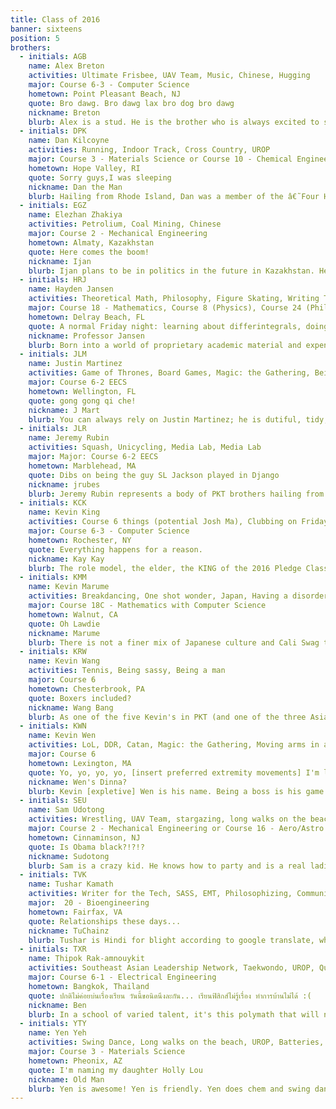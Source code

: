 ```yaml
---
title: Class of 2016
banner: sixteens
position: 5
brothers:
  - initials: AGB
    name: Alex Breton
    activities: Ultimate Frisbee, UAV Team, Music, Chinese, Hugging
    major: Course 6-3 - Computer Science
    hometown: Point Pleasant Beach, NJ
    quote: Bro dawg. Bro dawg lax bro dog bro dawg
    nickname: Breton
    blurb: Alex is a stud. He is the brother who is always excited to see you and loves to hang out. Alex is chill enough to pause global warming but he has enough energy to desalinate the Great Salt Lake. He's a total lax bro and he makes a social gathering infinitely better.
  - initials: DPK
    name: Dan Kilcoyne
    activities: Running, Indoor Track, Cross Country, UROP
    major: Course 3 - Materials Science or Course 10 - Chemical Engineering
    hometown: Hope Valley, RI
    quote: Sorry guys,I was sleeping
    nickname: Dan the Man
    blurb: Hailing from Rhode Island, Dan was a member of the â€˜Four Horsemen' of Chariho. After breaking the National Record for the 4x1 Mile for Boy's Indoor Track (among other accolades), Dan was ready to start his own journey at MIT and set new college track standards. Tragically, his destiny was put on the back burner after sustaining a knee injury. Now he is living in disguise as a â€˜normal' MIT student, waiting for the day to claim the throne that is rightfully his.
  - initials: EGZ
    name: Elezhan Zhakiya
    activities: Petrolium, Coal Mining, Chinese
    major: Course 2 - Mechanical Engineering
    hometown: Almaty, Kazakhstan
    quote: Here comes the boom!
    nickname: Ijan
    blurb: Ijan plans to be in politics in the future in Kazakhstan. He rows crew, he pulls hard. Man of minimalism.
  - initials: HRJ
    name: Hayden Jansen
    activities: Theoretical Math, Philosophy, Figure Skating, Writing Textbooks, Teaching
    major: Course 18 - Mathematics, Course 8 (Physics), Course 24 (Philosophy)
    hometown: Delray Beach, FL
    quote: A normal Friday night: learning about differintegrals, doing multivariable analysis, and listening to King Crimson.
    nickname: Professor Jansen
    blurb: Born into a world of proprietary academic material and expensive math textbooks, Hayden Jansen did whatever he could to quench his thirst for knowledge. Determined to help others born into the same predicament, Hayden is writing a textbook containing more than any reasonable person would want to know about theoretical math. But Hayden is no reasonable man! He will be selling this textbook for less than $10 a copy. If you ever have a question about set theory, just run up to Hayden on the street and ask. Even if you are a complete stranger, he will probably start using the nearest surface as a chalkboard to help explain it to you.
  - initials: JLM
    name: Justin Martinez
    activities: Game of Thrones, Board Games, Magic: the Gathering, Being Organized, Being Punctual, Owning a whiteboard that is bigger than himself, Percussion, Piano (a subset of percussion)
    major: Course 6-2 EECS
    hometown: Wellington, FL
    quote: gong gong qi che!
    nickname: J Mart
    blurb: You can always rely on Justin Martinez; he is dutiful, tidy, Cuban, efficient, and punctual. Justin Martinez practically controls time. This originated from spending his summer keeping time on a drum corps but it doesn't stop there. He doesn't arrive on time to house meetings; the time arrives for Justin Martinez. Anyone arriving after Justin Martinez is late, and anyone arriving before Justin Martinez does not exist in the current space time continuum. Justin Martinez's only weakness, however, is the cold temperature, as it is the only thing that could freeze time better than Justin Martinez himself. If you're walking around campus in mild 45 degree weather and see a terrorist walking past you, he is probably Justin Martinez, barely recognizable from the thick scarf covering the entirety of his face. Nevertheless, if you get on the wrong side with Justin Martinez, he would probably time travel to the past and kill you or something.
  - initials: JLR
    name: Jeremy Rubin
    activities: Squash, Unicycling, Media Lab, Media Lab
    major: Major: Course 6-2 EECS
    hometown: Marblehead, MA
    quote: Dibs on being the guy SL Jackson played in Django
    nickname: jrubes
    blurb: Jeremy Rubin represents a body of PKT brothers hailing from the prestigious Phillips Exeter Academy. This Jewish homeboy embodies all that is white, from collecting Macs to unicycling in his free time. Do not be fooled though! Jeremy is a fierce debater who will argue his point tooth and nail. He can often be found in e-mail threads engaging in these mentally stimulating debates. In addition to his silly and serious personality, Jeremy is a skilled coder and is currently working in the MIT Media Lab. Most importantly, he is a true brother that's got your back.
  - initials: KCK
    name: Kevin King
    activities: Course 6 things (potential Josh Ma), Clubbing on Friday nights!, Talking about interesting philosophical subjects with his brothers, Music - listening and performing, Percussion
    major: Course 6-3 - Computer Science
    hometown: Rochester, NY
    quote: Everything happens for a reason.
    nickname: Kay Kay
    blurb: The role model, the elder, the KING of the 2016 Pledge Class. Even though he was a year ahead of all of them, he fit in comfortably with his future brothers without any issues. The voice (a beautiful voice too) of reason, not afraid to tell it to you straight, but kind and wise enough to do so in a manner that makes him the nicest out of everyone. But don't let this fool you; he might just crack a joke no one saw coming and no one can stop laughing at. He is willing to listen to every word you have to say, and takes valid interest in what you're talking about (and if it's Course 6, be prepared to be blown away with his knowledge). Kevin King gives those around him guidance and acts as the man we all strive to become.
  - initials: KMM
    name: Kevin Marume
    activities: Breakdancing, One shot wonder, Japan, Having a disorder that makes his muscles big
    major: Course 18C - Mathematics with Computer Science
    hometown: Walnut, CA
    quote: Oh Lawdie
    nickname: Marume
    blurb: There is not a finer mix of Japanese culture and Cali Swag than Kevin. One of the many Kevin's of PKT, Kevin is more than willing to play a casual game of beer pong, as long as the beer is milk tea. Listed at 4'2'' 250, Kevin is muscle-bound freak of nature. He has been rumored to have held a continuous flare for longer than you. Nevertheless, he is a kind man at heart with only one problem; he kicks, and it hurts (just ask AXO).
  - initials: KRW
    name: Kevin Wang
    activities: Tennis, Being sassy, Being a man
    major: Course 6
    hometown: Chesterbrook, PA
    quote: Boxers included?
    nickname: Wang Bang
    blurb: As one of the five Kevin's in PKT (and one of the three Asian Kevin's), it is without a doubt that he expresses the general characteristics of one: intelligent, sexy, and modest. But that's not all. He once did a triple back flip out of a van speeding down a highway at 80mph in order to make a valiant escape. He then made his way into an all-girls dorm and willy-nilly stayed there for the night. â€˜Easy,' he said. â€˜No sweat on forehead,' he said. Need help on a pset? Ask Kevin. Need someone to hang out with? Ask Kevin. Need someone to comfort you? Ask Kevin. He will. All 5' 11'' of him. If not, he'll gladly eliminate you in a game of tennis.
  - initials: KWN
    name: Kevin Wen
    activities: LoL, DDR, Catan, Magic: the Gathering, Moving arms in a wild fashion, Quan's Kitchen, Anna's Taqueria
    major: Course 6
    hometown: Lexington, MA
    quote: Yo, yo, yo, yo, [insert preferred extremity movements] I'm like really really really really really really really chill!
    nickname: Wen's Dinna?
    blurb: Kevin [expletive] Wen is his name. Being a boss is his game. Like finding a wild rare PokÃ©mon (i.e. Ho-oh), a sighting of this legendary beast from the Far East brings good fortune upon the beholder. Hailing from the battlegrounds of Lexington, MA, this brother regularly hones his skills in a wide variety of activities that involve intense concentration, unparalleled dexterity, and a handy dandy laptop. Once you capture the elusive dingbat (with a Master Ball of course), this creature contains two special abilities: being able to eat 4 meals a day and always holding an item, his beloved ATH-M50s. And just like your favorite PokÃ©mon, Kevin will always be your number-one trusted friend, who you can rely on and hang out with on any given day.
  - initials: SEU
    name: Sam Udotong
    activities: Wrestling, UAV Team, stargazing, long walks on the beach
    major: Course 2 - Mechanical Engineering or Course 16 - Aero/Astro
    hometown: Cinnaminson, NJ
    quote: Is Obama black?!?!?
    nickname: Sudotong
    blurb: Sam is a crazy kid. He knows how to party and is a real ladies man. He's always looking to wrestle you if you say something he doesn't like. You can see him consistently Spongebobbing and drop bouncing on the dance floor. When you get him going, his energy is, like, over 9000. He's a straight shooter and a trash talker, a baller and a player. Sam is a champion. Yet underneath this rough, brazen exterior is a soft and chewy inside. He's wicked smart and has his stuff together. Sam is a deeply caring young man and serves as the role model for his 4 younger brothers. Someday he'll make a great husband and father. I mean, the kid even loves minivans (what a family man)! Sam can be a little shy when you first meet him, but once you get to know him he'll be one of the coolest yet nicest kids you've ever met.
  - initials: TVK
    name: Tushar Kamath
    activities: Writer for the Tech, SASS, EMT, Philosophizing, Community Service, Dank beats
    major:  20 - Bioengineering
    hometown: Fairfax, VA
    quote: Relationships these days...
    nickname: TuChainz
    blurb: Tushar is Hindi for blight according to google translate, which is defined as something that destroys. Perhaps Mr. and Mrs. Kamath chose this name for their prodigial progeny because they foresaw their son facing many difficult tasks and knew that he would destroy them, rusting away at his problems until nothing was remains his path. Tushar plans to become the worlds best doctor and plans to go to med school after MIT. He already has a fantastic start, working as a licensed EMT in two states. The brothers at PKT feel safe knowing that Tushar is around to protect them from illness. Tushar embodies the PKT motto of â€˜Give expecting nothing thereof' in his desire to live life devoted to healing others.
  - initials: TXR
    name: Thipok Rak-amnouykit
    activities: Southeast Asian Leadership Network, Taekwondo, UROP, Quantum Physics (you know, for fun!)
    major: Course 6-1 - Electrical Engineering
    hometown: Bangkok, Thailand
    quote: ปกติไม่ค่อยบ่นเรื่องเรียน วันนี้ขอนิดนึงละกัน... เรียนฟิสิกส์ไม่รู้เรื่อง ทำการบ้านไม่ได้ :(
    nickname: Ben
    blurb: In a school of varied talent, it's this polymath that will never cease to amaze you with his many talents. Thipok's abilities range from being a physics guru to an incarnation of MATLAB, and a culinary expert to even being a world-class singer (just ask about his rendition of â€˜Somewhere Over the Rainbow'). Originating from Thailand, Thipok always has interesting stories to tell (except when they're in Thai, since then you'll never understand them even with an online translator). Both a chill guy and very funny, you're always in for some good times when hanging out with Thipok.
  - initials: YTY
    name: Yen Yeh
    activities: Swing Dance, Long walks on the beach, UROP, Batteries, Techfair, Science, swol, epic LOLS
    major: Course 3 - Materials Science
    hometown: Pheonix, AZ
    quote: I'm naming my daughter Holly Lou
    nickname: Old Man
    blurb: Yen is awesome! Yen is friendly. Yen does chem and swing dances. Yen only writes sentences containing multiples of three words.
---
```

